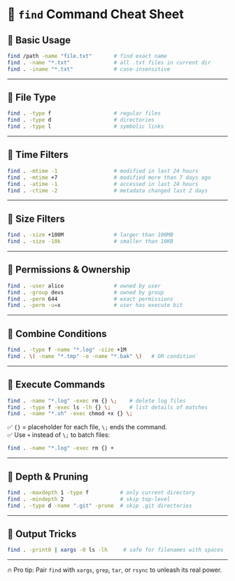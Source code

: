 # 🔎 `find` Command Cheat Sheet

## 🔹 Basic Usage

```bash
find /path -name "file.txt"       # find exact name
find . -name "*.txt"              # all .txt files in current dir
find . -iname "*.txt"             # case-insensitive
```

---

## 🔹 File Type

```bash
find . -type f                    # regular files
find . -type d                    # directories
find . -type l                    # symbolic links
```

---

## 🔹 Time Filters

```bash
find . -mtime -1                  # modified in last 24 hours
find . -mtime +7                  # modified more than 7 days ago
find . -atime -1                  # accessed in last 24 hours
find . -ctime -2                  # metadata changed last 2 days
```

---

## 🔹 Size Filters

```bash
find . -size +100M                # larger than 100MB
find . -size -10k                 # smaller than 10KB
```


---

## 🔹 Permissions & Ownership

```bash
find . -user alice                # owned by user
find . -group devs                # owned by group 
find . -perm 644                  # exact permissions 
find . -perm -u=x                 # user has execute bit
```

---

## 🔹 Combine Conditions

```bash
find . -type f -name "*.log" -size +1M 
find . \( -name "*.tmp" -o -name "*.bak" \)   # OR condition`
```

---

## 🔹 Execute Commands

```bash
find . -name "*.log" -exec rm {} \;    # delete log files 
find . -type f -exec ls -lh {} \;      # list details of matches 
find . -name "*.sh" -exec chmod +x {} \;
```

✅ `{}` = placeholder for each file, `\;` ends the command.  
✅ Use `+` instead of `\;` to batch files:

```bash
find . -name "*.log" -exec rm {} +
```

---

## 🔹 Depth & Pruning

```bash
find . -maxdepth 1 -type f          # only current directory 
find . -mindepth 2                  # skip top-level 
find . -type d -name ".git" -prune  # skip .git directories
```

---

## 🔹 Output Tricks

```bash
find . -print0 | xargs -0 ls -lh     # safe for filenames with spaces
```

---

🔥 Pro tip: Pair `find` with `xargs`, `grep`, `tar`, or `rsync` to unleash its real power.